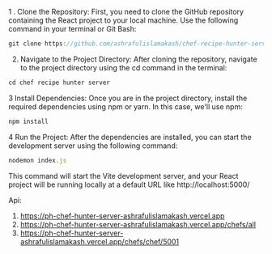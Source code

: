 


1 . Clone the Repository: First, you need to clone the GitHub repository containing the React project to your local machine. Use the following command in your terminal or Git Bash:

```javascript
git clone https://github.com/ashrafulislamakash/chef-recipe-hunter-server.git
```

2. Navigate to the Project Directory: After cloning the repository, navigate to the project directory using the cd command in the terminal:

```javascript
cd chef recipe hunter server
```

3 Install Dependencies: Once you are in the project directory, install the required dependencies using npm or yarn. In this case, we'll use npm:

```javascript
npm install
```

4 Run the Project: After the dependencies are installed, you can start the development server using the following command:

```javascript
nodemon index.js
```

This command will start the Vite development server, and your React project will be running locally at a default URL like http://localhost:5000/


Api:

1.  https://ph-chef-hunter-server-ashrafulislamakash.vercel.app
2.  https://ph-chef-hunter-server-ashrafulislamakash.vercel.app/chefs/all
3.  https://ph-chef-hunter-server-ashrafulislamakash.vercel.app/chefs/chef/5001
